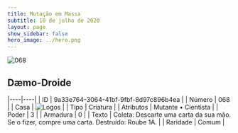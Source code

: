 ```yaml
---
title: Mutação em Massa
subtitle: 10 de julho de 2020
layout: page
show_sidebar: false
hero_image: ../hero.png
---
```


![068](https://cdn.keyforgegame.com/media/card_front/pt/479_068_QV49RX6JV444_pt.png)

## Dæmo-Droide

|----|----|
| ID | 9a33e764-3064-41bf-9fbf-8d97c896b4ea |
| Número | 068 |
| Casa | ![Logos](https://archonarcana.com/images/thumb/c/ce/Logos.png/22px-Logos.png "Logos") |
| Tipo | Criatura |
| Atributos | Mutante • Cientista |
| Poder | 3 |
| Armadura | 0 |
| Texto | Coleta: Descarte uma carta da sua mão. Se o fizer, compre uma carta.   Destruído: Roube 1A. |
| Raridade | Comum |

